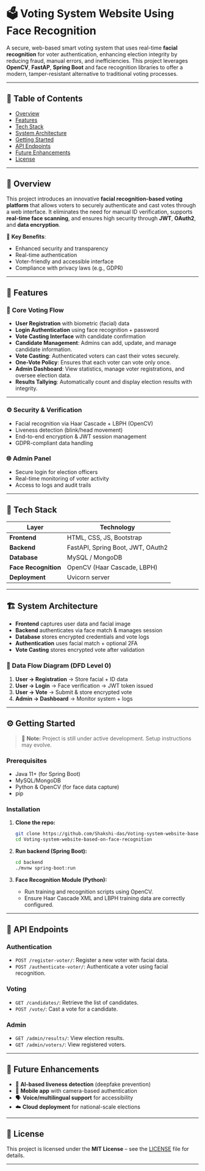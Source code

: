 
# 🗳️ Voting System Website Using Face Recognition

A secure, web-based smart voting system that uses real-time **facial recognition** for voter authentication, enhancing election integrity by reducing fraud, manual errors, and inefficiencies. This project leverages **OpenCV**, **FastAP**, **Spring Boot** and face recognition libraries to offer a modern, tamper-resistant alternative to traditional voting processes.

---

## 📌 Table of Contents

- [Overview](#-overview)
- [Features](#-features)
- [Tech Stack](#-tech-stack)
- [System Architecture](#%EF%B8%8F-system-architecture)
- [Getting Started](#%EF%B8%8F-getting-started)
- [API Endpoints](#-api-endpoints)
- [Future Enhancements](#-future-enhancements)
- [License](#-license)
---

## 📖 Overview

This project introduces an innovative **facial recognition-based voting platform** that allows voters to securely authenticate and cast votes through a web interface. It eliminates the need for manual ID verification, supports **real-time face scanning**, and ensures high security through **JWT**, **OAuth2**, and **data encryption**.

🔐 **Key Benefits**:
- Enhanced security and transparency
- Real-time authentication
- Voter-friendly and accessible interface
- Compliance with privacy laws (e.g., GDPR)

---

## 🚀 Features

### 🔐 Core Voting Flow
- **User Registration** with biometric (facial) data
- **Login Authentication** using face recognition + password
- **Vote Casting Interface** with candidate confirmation
- **Candidate Management**: Admins can add, update, and manage candidate information.
- **Vote Casting**: Authenticated voters can cast their votes securely.
- **One-Vote Policy**: Ensures that each voter can vote only once.
- **Admin Dashboard**: View statistics, manage voter registrations, and oversee election data.
- **Results Tallying**: Automatically count and display election results with integrity.

---

### ⚙️ Security & Verification
- Facial recognition via Haar Cascade + LBPH (OpenCV)
- Liveness detection (blink/head movement)
- End-to-end encryption & JWT session management
- GDPR-compliant data handling

### 🌐 Admin Panel
- Secure login for election officers
- Real-time monitoring of voter activity
- Access to logs and audit trails

---

## 🧰 Tech Stack

| Layer        | Technology                        |
|-------------|-----------------------------------|
| **Frontend** | HTML, CSS, JS, Bootstrap     |
| **Backend**  | FastAPI, Spring Boot, JWT, OAuth2          |
| **Database** | MySQL / MongoDB    |
| **Face Recognition** | OpenCV (Haar Cascade, LBPH) |
| **Deployment** |    Uvicorn server     |

---

## 🏗️ System Architecture

- **Frontend** captures user data and facial image
- **Backend** authenticates via face match & manages session
- **Database** stores encrypted credentials and vote logs
- **Authentication** uses facial match + optional 2FA
- **Vote Casting** stores encrypted vote after validation

### 🔄 Data Flow Diagram (DFD Level 0)
1. **User → Registration** → Store facial + ID data
2. **User → Login** → Face verification → JWT token issued
3. **User → Vote** → Submit & store encrypted vote
4. **Admin → Dashboard** → Monitor system + logs

---

## ⚙️ Getting Started

> 🔧 **Note:** Project is still under active development. Setup instructions may evolve.

### Prerequisites
- Java 11+ (for Spring Boot)
- MySQL/MongoDB
- Python & OpenCV (for face data capture)
- pip

### Installation

1. **Clone the repo:**
   ```bash
   git clone https://github.com/Shakshi-das/Voting-system-website-based-on-face-recognition.git
   cd Voting-system-website-based-on-face-recognition
   ```

2. **Run backend (Spring Boot):**
   ```bash
   cd backend
   ./mvnw spring-boot:run
   ```

3. **Face Recognition Module (Python):**
   - Run training and recognition scripts using OpenCV.
   - Ensure Haar Cascade XML and LBPH training data are correctly configured.

---


## 📡 API Endpoints

### Authentication

* `POST /register-voter/`: Register a new voter with facial data.
* `POST /authenticate-voter/`: Authenticate a voter using facial recognition.

### Voting

* `GET /candidates/`: Retrieve the list of candidates.
* `POST /vote/`: Cast a vote for a candidate.

### Admin

* `GET /admin/results/`: View election results.
* `GET /admin/voters/`: View registered voters.

---

## 🔮 Future Enhancements

- 🧠 **AI-based liveness detection** (deepfake prevention)
- 📱 **Mobile app** with camera-based authentication
- 🗣️ **Voice/multilingual support** for accessibility
- ☁️ **Cloud deployment** for national-scale elections
---

## 📄 License

This project is licensed under the **MIT License** – see the [LICENSE](LICENSE) file for details.

---
